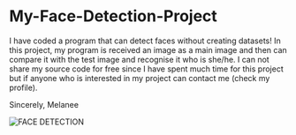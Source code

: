 # My-Face-Detection-Project
I have coded a program that can detect faces without creating datasets!
In this project, my program is received an image as a main image and then can compare it with the test image and recognise it who is she/he.
I can not share my source code for free since I have spent much time for this project but if anyone who is interested in my project can contact me (check my profile).  


Sincerely, Melanee




![FACE DETECTION](https://github.com/Melanee-Melanee/my-face-detection/blob/main/TRUE.png)

